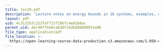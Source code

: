 ```yaml
---
title: lec29.pdf
description: 'Lecture notes on energy bounds in 1D systems, examples, and applications.'
layout: pdf
uid: 4c3131b7c213fef713f19bfc4e61b8ac
parent_uid: dec40ff4e8ca636fc6dbd88880914a96
file_type: application/pdf
file_location: >-
  https://open-learning-course-data-production.s3.amazonaws.com/1-050-engineering-mechanics-i-fall-2007/4c3131b7c213fef713f19bfc4e61b8ac_lec29.pdf
---
```

